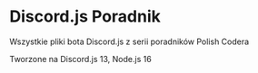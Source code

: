 # Discord.js Poradnik
Wszystkie pliki bota Discord.js z serii poradników Polish Codera

Tworzone na Discord.js 13, Node.js 16
